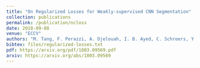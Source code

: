```yaml
---
title: "On Regularized Losses for Weakly-supervised CNN Segmentation"
collection: publications
permalink: /publication/ncloss
date: 2018-09-08
venue: "ECCV"
authors: "M. Tang, F. Perazzi, A. Djelouah, I. B. Ayed, C. Schroers, Y. Boykov"
bibtex: files/regularized-losses.txt
pdf: https://arxiv.org/pdf/1803.09569.pdf
arxiv: https://arxiv.org/abs/1803.09569
---
```

